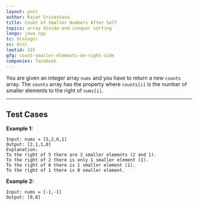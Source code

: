 ```yaml
---
layout: post
author: Rajat Srivastava
title: Count of Smaller Numbers After Self
topics: array divide-and-conquer sorting
langs: java cpp
tc: O(nlogn)
sc: O(n)
leetid: 315
gfg: count-smaller-elements-on-right-side
companies: facebook
---
```


You are given an integer array `nums` and you have to return a new `counts` array. 
The `counts` array has the property where `counts[i]` is the number of smaller elements to the right of `nums[i]`.

---

## Test Cases

**Example 1:** 
```
Input: nums = [5,2,6,1]
Output: [2,1,1,0]
Explanation:
To the right of 5 there are 2 smaller elements (2 and 1).
To the right of 2 there is only 1 smaller element (1).
To the right of 6 there is 1 smaller element (1).
To the right of 1 there is 0 smaller element.
```

**Example 2:** 
```
Input: nums = [-1,-1]
Output: [0,0]
```